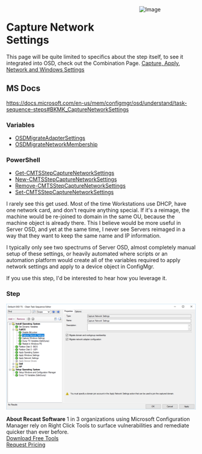 <img style="float: right;" src="https://www.recastsoftware.com/wp-content/uploads/2021/10/Recast-Logo-Dark_Horizontal.svg"  alt="Image" height="43" width="150">

# Capture Network Settings

This page will be quite limited to specifics about the step itself, to see it integrated into OSD, check out the Combination Page. [Capture, Apply, Network and Windows Settings](SCCM-TaskSequence-Step-Capture-Apply-Windows-Network-Settings.md)

## MS Docs
<https://docs.microsoft.com/en-us/mem/configmgr/osd/understand/task-sequence-steps#BKMK_CaptureNetworkSettings>

### Variables

- [OSDMigrateAdapterSettings](https://docs.microsoft.com/en-us/mem/configmgr/osd/understand/task-sequence-variables#OSDMigrateAdapterSettings)
- [OSDMigrateNetworkMembership](https://docs.microsoft.com/en-us/mem/configmgr/osd/understand/task-sequence-variables#OSDMigrateNetworkMembership)

### PowerShell

- [Get-CMTSStepCaptureNetworkSettings](https://docs.microsoft.com/en-us/powershell/module/configurationmanager/Get-CMTSStepCaptureNetworkSettings)
- [New-CMTSStepCaptureNetworkSettings](https://docs.microsoft.com/en-us/powershell/module/configurationmanager/New-CMTSStepCaptureNetworkSettings)
- [Remove-CMTSStepCaptureNetworkSettings](https://docs.microsoft.com/en-us/powershell/module/configurationmanager/Remove-CMTSStepCaptureNetworkSettings)
- [Set-CMTSStepCaptureNetworkSettings](https://docs.microsoft.com/en-us/powershell/module/configurationmanager/Set-CMTSStepCaptureNetworkSettings)

I rarely see this get used.  Most of the time Workstations use DHCP, have one network card, and don't require anything special.  If it's a reimage, the machine would be re-joined to domain in the same OU, because the machine object is already there.  This I believe would be more useful in Server OSD,  and yet at the same time, I never see Servers reimaged in a way that they want to keep the same name and IP information.  

I typically only see two spectrums of Server OSD, almost completely manual setup of these settings, or heavily automated where scripts or an automation platform would create all of the variables required to apply network settings and apply to a device object in ConfigMgr.  

If you use this step, I'd be interested to hear how you leverage it.

### Step

[![Settings 01](media/Settings01.png)](media/Settings01.png)

**About Recast Software**
1 in 3 organizations using Microsoft Configuration Manager rely on Right Click Tools to surface vulnerabilities and remediate quicker than ever before.  
[Download Free Tools](https://www.recastsoftware.com/?utm_source=cmdocs&utm_medium=referral&utm_campaign=cmdocs#formarea)  
[Request Pricing](https://www.recastsoftware.com/pricing?utm_source=cmdocs&utm_medium=referral&utm_campaign=cmdocs)